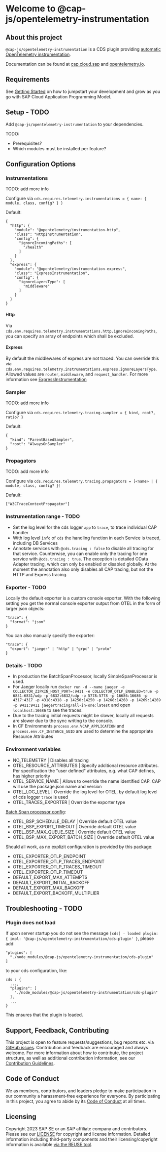 # Welcome to @cap-js/opentelemetry-instrumentation

## About this project

`@cap-js/opentelemetry-instrumentation` is a CDS plugin providing [automatic OpenTelemetry instrumentation](https://opentelemetry.io/docs/concepts/instrumentation/automatic).

Documentation can be found at [cap.cloud.sap](https://cap.cloud.sap/docs) and [opentelemetry.io](https://opentelemetry.io/docs).

## Requirements

See [Getting Started](https://cap.cloud.sap/docs/get-started) on how to jumpstart your development and grow as you go with SAP Cloud Application Programming Model.



## Setup - TODO

Add `@cap-js/opentelemetry-instrumentation` to your dependencies.

TODO:
- Prerequisites?
- Which modules must be installed per feature?



## Configuration Options

### Instrumentations

TODO: add more info

Configure via `cds.requires.telemetry.instrumentations = { name: { module, class, config? } }`

Default:
```
{
  "http": {
    "module": "@opentelemetry/instrumentation-http",
    "class": "HttpInstrumentation",
    "config": {
      "ignoreIncomingPaths": [
        "/health"
      ]
    }
  },
  "express": {
    "module": "@opentelemetry/instrumentation-express",
    "class": "ExpressInstrumentation",
    "config": {
      "ignoreLayersType": [
        "middleware"
      ]
    }
  }
}
```

#### Http

Via `cds.env.requires.telemetry.instrumentations.http.ignoreIncomingPaths`, you can specify an array of endpoints which shall be excluded.

#### Express

By default the middlewares of express are not traced.
You can override this via `cds.env.requires.telemetry.instrumentations.express.ignoreLayersType`.
Allowed values are `router`, `middleware`, and `request_handler`.
For more information see [ExpressInstrumentation](https://www.npmjs.com/package/@opentelemetry/instrumentation-express)

### Sampler

TODO: add more info

Configure via `cds.requires.telemetry.tracing.sampler = { kind, root?, ratio? }`

Default:
```
{
  "kind": "ParentBasedSampler",
  "root": "AlwaysOnSampler"
}
```

### Propagators

TODO: add more info

Configure via  `cds.requires.telemetry.tracing.propagators = [<name> | { module, class, config? }]`

Default:
```
["W3CTraceContextPropagator"]
```


### Instrumentation range - TODO

- Set the log level for the cds logger `app` to `trace`, to trace individual CAP handler
- With log level `info` of `cds` the handling function in each Service is traced, including DB Services 
- Annotate services with `@cds.tracing : false` to disable all tracing for that service. Counterwise, you can enable only the tracing for one service with `@cds.tracing : true`. The exception is detailed OData Adapter tracing, which can only be enabled or disabled globally. At the moment the annotation also only disables all CAP tracing, but not the HTTP and Express tracing.



### Exporter - TODO

Locally the default exporter is a custom console exporter.
With the following setting you get the normal console exporter output from OTEL in the form of larger json objects:
```
"trace": {
  "format": "json"
}
```
You can also manually specify the exporter:
```
"trace": {
  "export": "jaeger" | "http" | "grpc" | "proto"
}
```



### Details - TODO

- In production the BatchSpanProcessor, locally SimpleSpanProcessor is used.
- For Jaeger locally run `docker run -d --name jaeger -e COLLECTOR_ZIPKIN_HOST_PORT=:9411 -e COLLECTOR_OTLP_ENABLED=true -p 6831:6831/udp -p 6832:6832/udp -p 5778:5778 -p 16686:16686 -p 4317:4317 -p 4318:4318 -p 14250:14250 -p 14268:14268 -p 14269:14269 -p 9411:9411 jaegertracing/all-in-one:latest` and open `localhost:16686` to see the traces.
- Due to the tracing initial requests might be slower, locally all requests are slower due to the sync writing to the console.
- In CF Environments `process.env.VCAP_APPLICATION` and `process.env.CF_INSTANCE_GUID` are used to determine the appropriate Resource Attributes



### Environment variables

- NO_TELEMETRY | Disables all tracing
- OTEL_RESOURCE_ATTRIBUTES | Specify additional resource attributes. Per specification the "user defined" attributes, e.g. what CAP defines, has higher priority
- OTEL_SERVICE_NAME | Allows to override the name identified CAP. CAP will use the package.json name and version
- OTEL_LOG_LEVEL | Override the log level for OTEL, by default log level of cds logger `trace` is used
- OTEL_TRACES_EXPORTER | Override the exporter type

[Batch Span processor config](https://opentelemetry.io/docs/reference/specification/sdk-environment-variables/#batch-span-processor):
- OTEL_BSP_SCHEDULE_DELAY | Override default OTEL value
- OTEL_BSP_EXPORT_TIMEOUT | Override default OTEL value
- OTEL_BSP_MAX_QUEUE_SIZE | Override default OTEL value
- OTEL_BSP_MAX_EXPORT_BATCH_SIZE | Override default OTEL value

Should all work, as no explizit configuration is provided by this package:
- OTEL_EXPORTER_OTLP_ENDPOINT
- OTEL_EXPORTER_OTLP_TRACES_ENDPOINT
- OTEL_EXPORTER_OTLP_TRACES_TIMEOUT
- OTEL_EXPORTER_OTLP_TIMEOUT
- DEFAULT_EXPORT_MAX_ATTEMPTS
- DEFAULT_EXPORT_INITIAL_BACKOFF
- DEFAULT_EXPORT_MAX_BACKOFF
- DEFAULT_EXPORT_BACKOFF_MULTIPLIER



## Troubleshooting - TODO

### Plugin does not load

If upon server startup you do not see the message `[cds] - loaded plugin: { impl: '@cap-js/opentelemetry-instrumentation/cds-plugin' }`, please add  
```
"plugins": [
  "./node_modules/@cap-js/opentelemetry-instrumentation/cds-plugin"
]
```
to your cds configuration, like:
```
cds : {
  ...,
  "plugins": [
    "./node_modules/@cap-js/opentelemetry-instrumentation/cds-plugin"
  ],
  ...
}
```
This ensures that the plugin is loaded.



## Support, Feedback, Contributing

This project is open to feature requests/suggestions, bug reports etc. via [GitHub issues](https://github.com/cap-js/opentelemetry-instrumentation/issues). Contribution and feedback are encouraged and always welcome. For more information about how to contribute, the project structure, as well as additional contribution information, see our [Contribution Guidelines](CONTRIBUTING.md).

## Code of Conduct

We as members, contributors, and leaders pledge to make participation in our community a harassment-free experience for everyone. By participating in this project, you agree to abide by its [Code of Conduct](CODE_OF_CONDUCT.md) at all times.

## Licensing

Copyright 2023 SAP SE or an SAP affiliate company and contributors. Please see our [LICENSE](LICENSE) for copyright and license information. Detailed information including third-party components and their licensing/copyright information is available [via the REUSE tool](https://api.reuse.software/info/github.com/cap-js/opentelemetry-instrumentation).